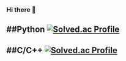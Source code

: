 ### Hi there 👋

<!--
**SeungminKimdev/SeungminKimdev** is a ✨ _special_ ✨ repository because its `README.md` (this file) appears on your GitHub profile.

Here are some ideas to get you started:

- 🔭 I’m currently working on ...
- 🌱 I’m currently learning ...
- 👯 I’m looking to collaborate on ...
- 🤔 I’m looking for help with ...
- 💬 Ask me about ...
- 📫 How to reach me: ...
- 😄 Pronouns: ...
- ⚡ Fun fact: ...
-->
##Python
[![Solved.ac Profile](http://mazassumnida.wtf/api/v2/generate_badge?boj=seungmin_py)](https://solved.ac/seungmin_py/)
------------
##C/C++
[![Solved.ac Profile](http://mazassumnida.wtf/api/v2/generate_badge?boj=ksm7250432)](https://solved.ac/ksm7250432/)
------------
